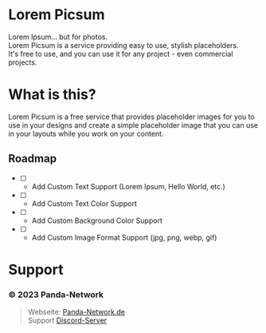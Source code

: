 # Lorem Picsum

Lorem Ipsum... but for photos.  
Lorem Picsum is a service providing easy to use, stylish placeholders.  
It's free to use, and you can use it for any project - even commercial projects.

# What is this?

Lorem Picsum is a free service that provides placeholder images for you to use in your designs and create a simple placeholder image that you can use in your layouts while you work on your content.

## Roadmap

- [ ] - Add Custom Text Support (Lorem Ipsum, Hello World, etc.)  
- [ ] - Add Custom Text Color Support  
- [ ] - Add Custom Background Color Support  
- [ ] - Add Custom Image Format Support (jpg, png, webp, gif)

# Support
### © 2023 Panda-Network
> Webseite: [Panda-Network.de](https://panda-network.de)  
> Support [Discord-Server](https://discord.gg/z8ScRvf)